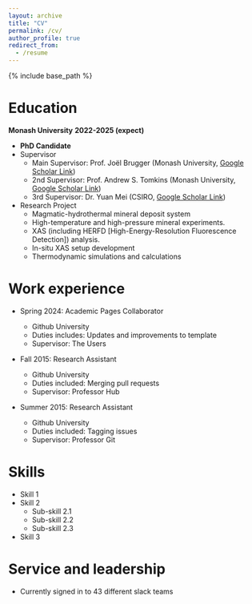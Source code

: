 ```yaml
---
layout: archive
title: "CV"
permalink: /cv/
author_profile: true
redirect_from:
  - /resume
---
```


{% include base_path %}

Education
======
**Monash University**                                                        **2022-2025 (expect)**
* **PhD Candidate**
* Supervisor
  * Main Supervisor:	Prof. Joël Brugger (Monash University, <a href="https://scholar.google.com/citations?user=LWXkkmwAAAAJ&hl=en&oi=ao">Google Scholar Link</a>)
  * 2nd Supervisor:	  Prof. Andrew S. Tomkins (Monash University, <a href="https://scholar.google.com.au/citations?user=QrVKsXsAAAAJ&hl=en">Google Scholar Link</a>)
  * 3rd Supervisor:	  Dr. Yuan Mei (CSIRO, <a href="[https://scholar.google.com](https://scholar.google.com/citations?user=QZ-_2l4AAAAJ&hl=en&oi=sra)">Google Scholar Link</a>)
* Research Project
  * Magmatic-hydrothermal mineral deposit system
  * High-temperature and high-pressure mineral experiments.
  * XAS (including HERFD [High-Energy-Resolution Fluorescence Detection]) analysis.
  * In-situ XAS setup development
  * Thermodynamic simulations and calculations


Work experience
======
* Spring 2024: Academic Pages Collaborator
  * Github University
  * Duties includes: Updates and improvements to template
  * Supervisor: The Users

* Fall 2015: Research Assistant
  * Github University
  * Duties included: Merging pull requests
  * Supervisor: Professor Hub

* Summer 2015: Research Assistant
  * Github University
  * Duties included: Tagging issues
  * Supervisor: Professor Git
  
Skills
======
* Skill 1
* Skill 2
  * Sub-skill 2.1
  * Sub-skill 2.2
  * Sub-skill 2.3
* Skill 3

  
Service and leadership
======
* Currently signed in to 43 different slack teams

